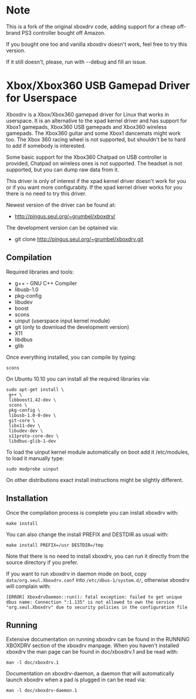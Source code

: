 Note
====

This is a fork of the original xboxdrv code, adding support for a cheap
off-brand PS3 controller bought off Amazon.

If you bought one too and vanilla xboxdrv doesn't work, feel free to try
this version.

If it still doesn't, please, run with --debug and fill an issue.

Xbox/Xbox360 USB Gamepad Driver for Userspace
=============================================

Xboxdrv is a Xbox/Xbox360 gamepad driver for Linux that works in
userspace. It is an alternative to the xpad kernel driver and has
support for Xbox1 gamepads, Xbox360 USB gamepads and Xbox360 wireless
gamepads. The Xbox360 guitar and some Xbox1 dancemats might work too.
The Xbox 360 racing wheel is not supported, but shouldn't be to hard
to add if somebody is interested.

Some basic support for the Xbox360 Chatpad on USB controller is
provided, Chatpad on wireless ones is not supported. The headset is
not supported, but you can dump raw data from it.

This driver is only of interest if the xpad kernel driver doesn't work
for you or if you want more configurabity. If the xpad kernel driver
works for you there is no need to try this driver.

Newest version of the driver can be found at:

 * http://pingus.seul.org/~grumbel/xboxdrv/

The development version can be optained via:

 * git clone http://pingus.seul.org/~grumbel/xboxdrv.git


Compilation
-----------

Required libraries and tools:

 * g++ - GNU C++ Compiler
 * libusb-1.0
 * pkg-config
 * libudev
 * boost
 * scons
 * uinput (userspace input kernel module)
 * git (only to download the development version)
 * X11
 * libdbus
 * glib

Once everything installed, you can compile by typing:

    scons

On Ubuntu 10.10 you can install all the required libraries via:

    sudo apt-get install \
     g++ \
     libboost1.42-dev \
     scons \
     pkg-config \
     libusb-1.0-0-dev \
     git-core \
     libx11-dev \
     libudev-dev \
     x11proto-core-dev \
     libdbus-glib-1-dev

To load the uinput kernel module automatically on boot add it
/etc/modules, to load it manually type:

    sudo modprobe uinput

On other distributions exact install instructions might be
slightly different.


Installation
------------

Once the compilation process is complete you can install xboxdrv with:

    make install

You can also change the install PREFIX and DESTDIR as usual with:

    make install PREFIX=/usr DESTDIR=/tmp

Note that there is no need to install xboxdrv, you can run it directly
from the source directory if you prefer.

If you want to run xboxdrv in daemon mode on boot, copy
`data/org.seul.Xboxdrv.conf` into `/etc/dbus-1/system.d/`, otherwise xboxdrv will complain with:

    [ERROR] XboxdrvDaemon::run(): fatal exception: failed to get unique dbus name: Connection ":1.135" is not allowed to own the service "org.seul.Xboxdrv" due to security policies in the configuration file


Running
-------

Extensive documentation on running xboxdrv can be found in the RUNNING
XBOXDRV section of the xboxdrv manpage. When you haven't installed
xboxdrv the man page can be found in doc/xboxdrv.1 and be read with:

    man -l doc/xboxdrv.1

Documentation on xboxdrv-daemon, a daemon that will automatically
launch xboxdrv when a pad is plugged in can be read via:

    man -l doc/xboxdrv-daemon.1
